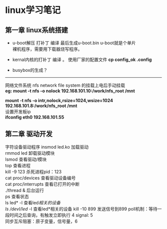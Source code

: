 # linux学习笔记
## 第一章 linux系统搭建

- u-boot解压 打补丁 编译 最后生成u-boot.bin u-boot就是个单片  
裸机程序，需要用下载器烧写程序。  

- kernal内核的打补丁 编译 。 使用厂家的配置文件 **cp config_ok .config**  

- busybox的生成？

------
网络文件系统 nfs network file system 的挂载上电后手动挂载  
**eg:  mount -t nfs -o nolock 192.168.101.10:/work/nfs_root /mnt**  

**mount -t nfs -o intr,nolock,rsize=1024,wsize=1024 192.168.101.8:/work/nfs_root /mnt**  
设置开发板ip  
**ifconfig eth0 192.168.101.55**
## 第二章 驱动开发

字符设备驱动程序
insmod led.ko  加载驱动  
rmmod led 卸载驱动模块  
lsmod  查看驱动/模块  
top 查看进程     
kill -9 123  杀死进程pid：123    
cat proc/devices 查看驱动设备编号  
cat proc/interrupts 查看已打开的中断  
./thread &   后台运行  
ps 查看状态  
ls led* -l   查看led*相关的设备  
ls /devl/led* -l  查看led*相关的设备
kill -10 899 发送信号到899
poll机制：等待一段时间之后查询，有触发立即执行 4
signal:  5  
同步互斥阻塞：原子变量，信号量，6


  